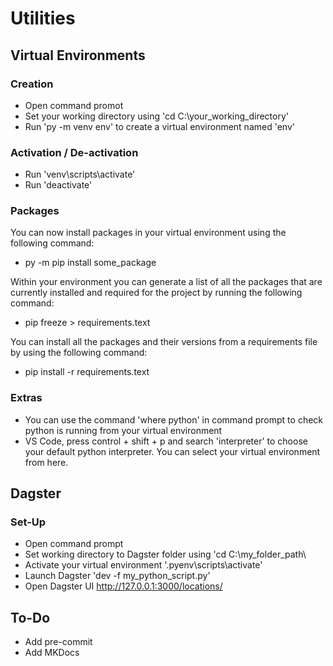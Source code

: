 # Utilities

## Virtual Environments

### Creation

- Open command promot
- Set your working directory using 'cd C:\your_working_directory\'
- Run 'py -m venv env' to create a virtual environment named 'env' 

### Activation / De-activation

- Run 'venv\scripts\activate'
- Run 'deactivate'

### Packages

You can now install packages in your virtual environment using the following command:

- py -m pip install some_package

Within your environment you can generate a list of all the packages that are currently installed and required for the project by running the following command:

- pip freeze > requirements.text

You can install all the packages and their versions from a requirements file by using the following command:

- pip install -r requirements.text

### Extras 

- You can use the command 'where python' in command prompt to check python is running from your virtual environment
- VS Code, press control + shift + p and search 'interpreter' to choose your default python interpreter. You can select your virtual environment from here.

## Dagster

### Set-Up

- Open command prompt 
- Set working directory to Dagster folder using 'cd C:\my_folder_path\
- Activate your virtual environment '.pyenv\scripts\activate'
- Launch Dagster 'dev -f my_python_script.py'
- Open Dagster UI http://127.0.0.1:3000/locations/

## To-Do

- Add pre-commit
- Add MKDocs
